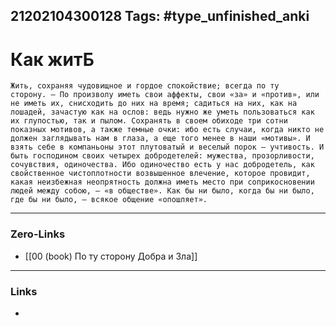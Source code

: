 21202104300128
Tags: #type_unfinished_anki
---
# Как житБ

    Жить, сохраняя чудовищное и гордое спокойствие; всегда по ту сторону. – По произволу иметь свои аффекты, свои «за» и «против», или не иметь их, снисходить до них на время; садиться на них, как на лошадей, зачастую как на ослов: ведь нужно же уметь пользоваться как их глупостью, так и пылом. Сохранять в своем обиходе три сотни показных мотивов, а также темные очки: ибо есть случаи, когда никто не должен заглядывать нам в глаза, а еще того менее в наши «мотивы». И взять себе в компаньоны этот плутоватый и веселый порок – учтивость. И быть господином своих четырех добродетелей: мужества, прозорливости, сочувствия, одиночества. Ибо одиночество есть у нас добродетель, как свойственное чистоплотности возвышенное влечение, которое провидит, какая неизбежная неопрятность должна иметь место при соприкосновении людей между собою, – «в обществе». Как бы ни было, когда бы ни было, где бы ни было, – всякое общение «опошляет».

---
### Zero-Links
- [[00 (book) По ту сторону Добра и Зла]]
---
### Links
-